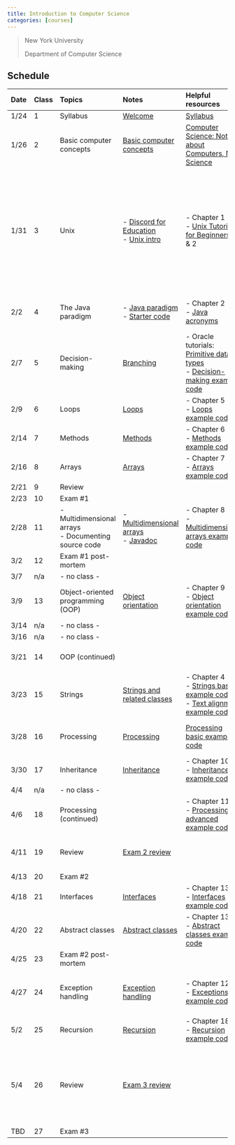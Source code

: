```yaml
---
title: Introduction to Computer Science
categories: [courses]
---
```


> New York University
>
> Department of Computer Science

## Schedule

| Date | Class | Topics                                                   | Notes                                                                                                                 | Helpful resources                                                                                                                                                                                                            | Quiz due                                                               | Exercise due                                                                                                                                                                                                                                                                                                                                                                                                           |
| :--- | :---- | :------------------------------------------------------- | :-------------------------------------------------------------------------------------------------------------------- | :--------------------------------------------------------------------------------------------------------------------------------------------------------------------------------------------------------------------------- | :--------------------------------------------------------------------- | :--------------------------------------------------------------------------------------------------------------------------------------------------------------------------------------------------------------------------------------------------------------------------------------------------------------------------------------------------------------------------------------------------------------------- |
| 1/24 | 1     | Syllabus                                                 | [Welcome](../slides/welcome)                                                                                          | [Syllabus](../syllabus/)                                                                                                                                                                                                     |                                                                        |                                                                                                                                                                                                                                                                                                                                                                                                                        |
| 1/26 | 2     | Basic computer concepts                                  | [Basic computer concepts]({{site.url}}{{site.baseurl}}/content/courses/intro-to-programming/basic-computer-concepts/) | [Computer Science: Not about Computers, Not Science](./content/assets/Computer_Science_Not_About_Computers_Not_a_Science.pdf)                                                                                                |                                                                        |                                                                                                                                                                                                                                                                                                                                                                                                                        |
| 1/31 | 3     | Unix                                                     | - [Discord for Education](../discord/)<br />- [Unix intro](../slides/unix-intro)                                      | - Chapter 1<br />- [Unix Tutorial for Beginners](http://www.ee.surrey.ac.uk/Teaching/Unix/), 1 & 2                                                                                                                           | [Basic computer concepts](https://forms.gle/BfakrCEsdRVZN96Q7)         | Assignment 0:<br />- [Consent form](https://goo.gl/forms/uxxgA3D9F3kA0KAR2)<br />- Install [OpenJDK 8](https://github.com/AdoptOpenJDK/openjdk8-binaries/releases/tag/jdk8u242-b08)<br />- Install [Visual Studio Code](https://code.visualstudio.com/) and [Extension Pack for Java](https://marketplace.visualstudio.com/items?itemName=vscjava.vscode-java-pack)<br />- [Join Discord](https://discord.gg/vtdtBE3r) |
| 2/2  | 4     | The Java paradigm                                        | - [Java paradigm](../slides/java-paradigm)<br />- [Starter code](../slides/starter-code)                              | - Chapter 2<br />- [Java acronyms](https://www.javatpoint.com/difference-between-jdk-jre-and-jvm#jre)                                                                                                                        | [Unix](https://forms.gle/iyXBk9cqfBvF8dAA6)                            | Assignment 1:<br />- [GitHub practice run](https://classroom.github.com/a/XSs6N-pn)                                                                                                                                                                                                                                                                                                                                    |
| 2/7  | 5     | Decision-making                                          | [Branching](../slides/branching)                                                                                      | - Oracle tutorials: [Primitive data types](https://docs.oracle.com/javase/tutorial/java/nutsandbolts/datatypes.html)<br />- [Decision-making example code](https://github.com/nyu-java-programming/decision-making-examples) | [Java paradigm](https://forms.gle/Had67dQ5RtuErPG2A)                   | Assignment 2:<br />- [Basic programming](https://classroom.github.com/a/MnroPSxI)                                                                                                                                                                                                                                                                                                                                      |
| 2/9  | 6     | Loops                                                    | [Loops](../slides/loops)                                                                                              | - Chapter 5<br />- [Loops example code](https://github.com/nyu-java-programming/loops-examples)                                                                                                                              | [Branching](https://forms.gle/ZXPwAwGaEziDh6dF6)                       |                                                                                                                                                                                                                                                                                                                                                                                                                        |
| 2/14 | 7     | Methods                                                  | [Methods](../slides/methods)                                                                                          | - Chapter 6<br />- [Methods example code](https://github.com/nyu-java-programming/methods-examples)                                                                                                                          | [Loops](https://forms.gle/sdSR7XCZPWbPQnTh9)                           | Assignment 3:<br />- [Blackjack](https://classroom.github.com/a/ojikBwt5)                                                                                                                                                                                                                                                                                                                                              |
| 2/16 | 8     | Arrays                                                   | [Arrays](../slides/arrays)                                                                                            | - Chapter 7<br />- [Arrays example code](https://github.com/nyu-java-programming/array-examples)                                                                                                                             | [Methods](https://forms.gle/tyV1s6gg5D9yu6XK9)                         |                                                                                                                                                                                                                                                                                                                                                                                                                        |
| 2/21 | 9     | Review                                                   |                                                                                                                       |                                                                                                                                                                                                                              | [Arrays](https://forms.gle/D63khn5ZQuL7U1XK6)                          |                                                                                                                                                                                                                                                                                                                                                                                                                        |
| 2/23 | 10    | Exam #1                                                  |                                                                                                                       |                                                                                                                                                                                                                              |                                                                        |                                                                                                                                                                                                                                                                                                                                                                                                                        |
| 2/28 | 11    | - Multidimensional arrays<br />- Documenting source code | - [Multidimensional arrays](../slides/arrays-multidimensional)<br />- [Javadoc](../javadoc)                           | - Chapter 8<br />- [Multidimensional arrays example code](https://github.com/nyu-java-programming/multidimensional-array-examples)                                                                                           |                                                                        |                                                                                                                                                                                                                                                                                                                                                                                                                        |
| 3/2  | 12    | Exam #1 post-mortem                                      |                                                                                                                       |                                                                                                                                                                                                                              | [Multidimensional arrays](https://forms.gle/tPPnkWy8N5CB1QR19)         |                                                                                                                                                                                                                                                                                                                                                                                                                        |
| 3/7  | n/a   | - no class -                                             |                                                                                                                       |                                                                                                                                                                                                                              |                                                                        |                                                                                                                                                                                                                                                                                                                                                                                                                        |
| 3/9  | 13    | Object-oriented programming (OOP)                        | [Object orientation](../slides/object-orientation)                                                                    | - Chapter 9<br />- [Object orientation example code](https://github.com/nyu-java-programming/simple-object-examples)                                                                                                         |                                                                        | Assignment 4:<br />- [Text analysis](https://classroom.github.com/a/mkQ8J87J)                                                                                                                                                                                                                                                                                                                                          |
| 3/14 | n/a   | - no class -                                             |                                                                                                                       |                                                                                                                                                                                                                              |                                                                        |                                                                                                                                                                                                                                                                                                                                                                                                                        |
| 3/16 | n/a   | - no class -                                             |                                                                                                                       |                                                                                                                                                                                                                              |                                                                        |                                                                                                                                                                                                                                                                                                                                                                                                                        |
| 3/21 | 14    | OOP (continued)                                          |                                                                                                                       |                                                                                                                                                                                                                              |                                                                        | Assignment 5:<br />- [Open data](https://classroom.github.com/a/-L_DvnSA)                                                                                                                                                                                                                                                                                                                                              |
| 3/23 | 15    | Strings                                                  | [Strings and related classes](../slides/strings-as-objects)                                                           | - Chapter 4<br />- [Strings basic example code](https://github.com/nyu-java-programming/string-examples)<br />- [Text alignment example code](https://github.com/nyu-java-programming/text-alignment)                        | [Object orientation](https://forms.gle/4eRXHx3q2xFgfQnT7)              |                                                                                                                                                                                                                                                                                                                                                                                                                        |
| 3/28 | 16    | Processing                                               | [Processing](../slides/processing)                                                                                    | [Processing basic example code](https://github.com/nyu-java-programming/processing-basic-example)                                                                                                                            | [String and related classes](https://forms.gle/jsDhFEpu4Qh4C3PZ6)      | Assignment 6:<br />- [Virtual moped](https://classroom.github.com/a/lzJgPwQX)                                                                                                                                                                                                                                                                                                                                          |
| 3/30 | 17    | Inheritance                                              | [Inheritance](../slides/inheritance)                                                                                  | - Chapter 10<br />- [Inheritance example code](https://github.com/nyu-java-programming/simple-inheritance-example)                                                                                                           | [Processing framework](https://forms.gle/KjczGWA5FN9nBcqV7)            |                                                                                                                                                                                                                                                                                                                                                                                                                        |
| 4/4  | n/a   | - no class -                                             |                                                                                                                       |                                                                                                                                                                                                                              |                                                                        |                                                                                                                                                                                                                                                                                                                                                                                                                        |
| 4/6  | 18    | Processing (continued)                                   |                                                                                                                       | - Chapter 11<br />- [Processing advanced example code](https://github.com/nyu-java-programming/processing-more-examples)                                                                                                     |                                                                        |                                                                                                                                                                                                                                                                                                                                                                                                                        |
| 4/11 | 19    | Review                                                   | [Exam 2 review](../slides/exam-2-review)                                                                              |                                                                                                                                                                                                                              | [Inheritance and polymorphism](https://forms.gle/iFMhRDLyMu1jhagw6)    | Assignment 7:<br />- [Game development](https://classroom.github.com/a/C8ETtM6F)                                                                                                                                                                                                                                                                                                                                       |
| 4/13 | 20    | Exam #2                                                  |                                                                                                                       |                                                                                                                                                                                                                              |                                                                        |                                                                                                                                                                                                                                                                                                                                                                                                                        |
| 4/18 | 21    | Interfaces                                               | [Interfaces](../slides/interfaces)                                                                                    | - Chapter 13<br />- [Interfaces example code](https://github.com/nyu-java-programming/interface-examples)                                                                                                                    |                                                                        |                                                                                                                                                                                                                                                                                                                                                                                                                        |
| 4/20 | 22    | Abstract classes                                         | [Abstract classes](../slides/abstract-classes)                                                                        | - Chapter 13<br />- [Abstract classes example code](https://github.com/nyu-java-programming/abstract-classes-examples)                                                                                                       |                                                                        |                                                                                                                                                                                                                                                                                                                                                                                                                        |
| 4/25 | 23    | Exam #2 post-mortem                                      |                                                                                                                       |                                                                                                                                                                                                                              |                                                                        |                                                                                                                                                                                                                                                                                                                                                                                                                        |
| 4/27 | 24    | Exception handling                                       | [Exception handling](../slides/exception-handling)                                                                    | - Chapter 12<br />- [Exceptions example code](https://github.com/nyu-java-programming/exceptions-examples)                                                                                                                   | [Interfaces and abstract classes](https://forms.gle/jviducGsPuWadPGJ9) | Assignment 8:<br />- [Interfaces and abstract classes](https://classroom.github.com/a/0DiB_as1)                                                                                                                                                                                                                                                                                                                        |
| 5/2  | 25    | Recursion                                                | [Recursion](../slides/recursion)                                                                                      | - Chapter 18<br />- [Recursion example code](https://github.com/nyu-java-programming/recursion-examples)                                                                                                                     | [Exceptions](https://forms.gle/FVQxZn9M3n8CbbU3A)                      |                                                                                                                                                                                                                                                                                                                                                                                                                        |
| 5/4  | 26    | Review                                                   | [Exam 3 review](../slides/exam-3-review)                                                                              |                                                                                                                                                                                                                              |                                                                        | Assignment 9:<br />- [Recursion](https://classroom.github.com/a/pPKqGy5S)<br /><br />**No late assignments accepted past this date**                                                                                                                                                                                                                                                                                   |
| TBD  | 27    | Exam #3                                                  |                                                                                                                       |                                                                                                                                                                                                                              |                                                                        |                                                                                                                                                                                                                                                                                                                                                                                                                        |
